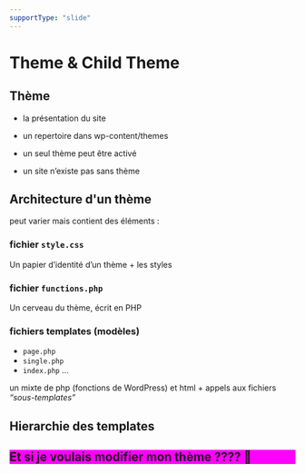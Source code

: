 ```yaml
---
supportType: "slide"
---
```


# Theme & Child Theme

<section class="slides">
<section class="slide">
  <div class="slide-inner">

## Thème

- la présentation du site
- un repertoire dans wp-content/themes
- un seul thème peut être activé
- un site n’existe pas sans thème

  </div>
</section>

<section>
<div>

## Architecture d'un thème

peut varier mais contient des éléments :

### fichier `style.css`

Un papier d’identité d’un thème + les styles

### fichier `functions.php`

Un cerveau du thème, écrit en PHP

### fichiers templates (modèles)

- `page.php`
- `single.php`
- `index.php`
  …

un mixte de php (fonctions de WordPress) et html + appels aux fichiers _“sous-templates”_

</div>
</section>
<section>
<div>

## Hierarchie des templates

</div>
</section>

<section style="background-color: magenta">
<div>

## Et si je voulais modifier mon thème ???? 🤔

</div>
</section>

</section>
